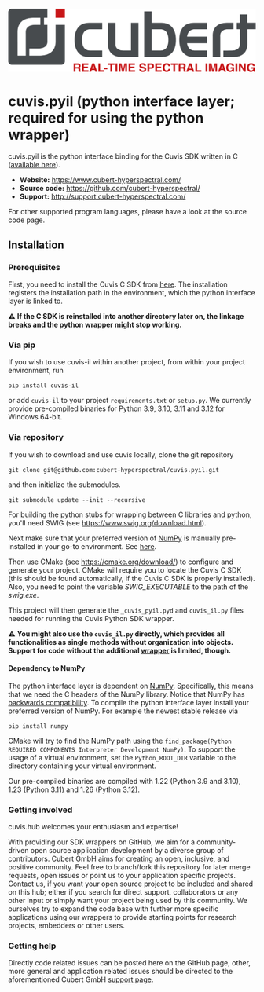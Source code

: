 ![image](https://raw.githubusercontent.com/cubert-hyperspectral/cuvis.sdk/main/branding/logo/banner.png)

# cuvis.pyil (python interface layer; required for using the python wrapper)

cuvis.pyil is the python interface binding for the Cuvis SDK written in C ([available here](https://github.com/cubert-hyperspectral/cuvis.sdk)).

- **Website:** https://www.cubert-hyperspectral.com/
- **Source code:** https://github.com/cubert-hyperspectral/
- **Support:** http://support.cubert-hyperspectral.com/

For other supported program languages, please have a look at the source code page.

## Installation

### Prerequisites

First, you need to install the Cuvis C SDK from [here](https://cloud.cubert-gmbh.de/index.php/s/m1WfR66TjcGl96z).
The installation registers the installation path in the environment, which the python interface layer is linked to.

:warning: **If the C SDK is reinstalled into another directory later on, the linkage breaks and the python wrapper might stop working.**


### Via pip

If you wish to use cuvis-il within another project, from within your 
project environment, run 

```shell
pip install cuvis-il
```
or add `cuvis-il` to your project `requirements.txt` or `setup.py`.
We currently provide pre-compiled binaries for Python 3.9, 3.10, 3.11 and 3.12 for Windows 64-bit.

### Via repository

If you wish to download and use cuvis locally, clone the git repository

  ```shell
  git clone git@github.com:cubert-hyperspectral/cuvis.pyil.git
  ```
and then initialize the submodules.

```
git submodule update --init --recursive
```

For building the python stubs for wrapping between C libraries and python, you'll need SWIG (see https://www.swig.org/download.html).

Next make sure that your preferred version of [NumPy](https://pypi.org/project/numpy/) is manually pre-installed in your go-to environment. See [here](#dependency-to-numpy).

Then use CMake (see https://cmake.org/download/) to configure and generate your project. CMake will require you to locate the Cuvis C SDK (this should be found automatically, if the Cuvis C SDK is properly installed). 
Also, you need to point the variable *SWIG_EXECUTABLE* to the path of the *swig.exe*.

This project will then generate the `_cuvis_pyil.pyd` and `cuvis_il.py` files needed for running the Cuvis Python SDK wrapper. 

:warning: **You might also use the `cuvis_il.py` directly, which provides all functionalities as single methods without organization into objects. Support for code without the additional [wrapper](https://github.com/cubert-hyperspectral/cuvis.python) is limited, though.**

#### Dependency to NumPy

The python interface layer is dependent on [NumPy](https://pypi.org/project/numpy/). Specifically, this means that we need the C headers of the NumPy library.
Notice that NumPy has [backwards compatibility](https://numpy.org/doc/stable/dev/depending_on_numpy.html).
To compile the python interface layer install your preferred version of NumPy. For example the newest stable release via

```
pip install numpy
```

CMake will try to find the NumPy path using the `find_package(Python REQUIRED COMPONENTS Interpreter Development NumPy)`.
To support the usage of a virtual environment, set the `Python_ROOT_DIR` variable to the directory containing your virtual environment.

Our pre-compiled binaries are compiled with 1.22 (Python 3.9 and 3.10), 1.23 (Python 3.11) and 1.26 (Python 3.12).

### Getting involved

cuvis.hub welcomes your enthusiasm and expertise!

With providing our SDK wrappers on GitHub, we aim for a community-driven open 
source application development by a diverse group of contributors.
Cubert GmbH aims for creating an open, inclusive, and positive community.
Feel free to branch/fork this repository for later merge requests, open 
issues or point us to your application specific projects.
Contact us, if you want your open source project to be included and shared 
on this hub; either if you search for direct support, collaborators or any 
other input or simply want your project being used by this community.
We ourselves try to expand the code base with further more specific 
applications using our wrappers to provide starting points for research 
projects, embedders or other users.

### Getting help

Directly code related issues can be posted here on the GitHub page, other, more 
general and application related issues should be directed to the 
aforementioned Cubert GmbH [support page](http://support.cubert-hyperspectral.com/).
